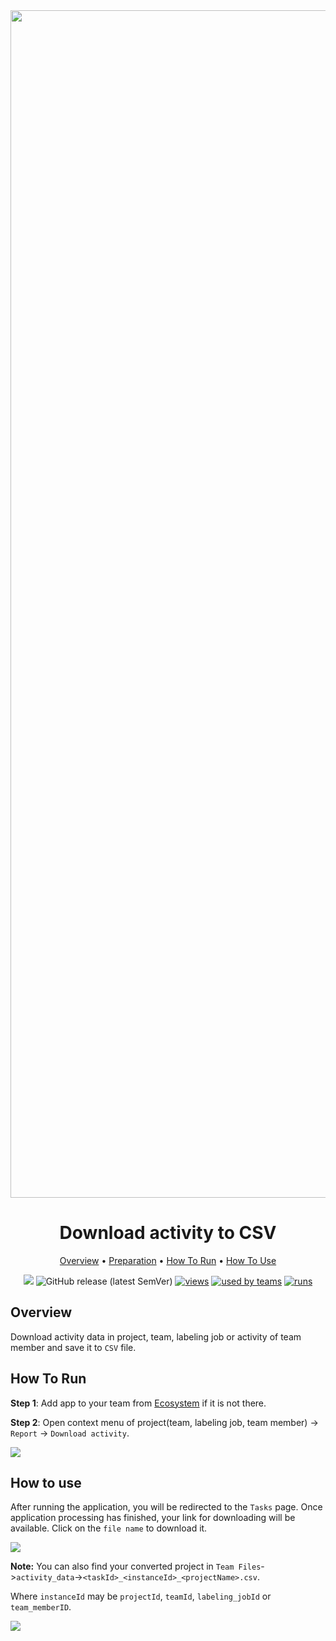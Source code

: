 <div align="center" markdown>
<img src="https://i.imgur.com/zxgNNMs.png" width="1900px"/>


# Download activity to CSV

<p align="center">
  <a href="#Overview">Overview</a> •
  <a href="#Preparation">Preparation</a> •
  <a href="#How-To-Run">How To Run</a> •
  <a href="#How-To-Use">How To Use</a>
</p>


[![](https://img.shields.io/badge/slack-chat-green.svg?logo=slack)](https://supervise.ly/slack)
![GitHub release (latest SemVer)](https://img.shields.io/github/v/release/supervisely-ecosystem/download-activity-csv)
[![views](https://app.supervise.ly/public/api/v3/ecosystem.counters?repo=supervisely-ecosystem/download-activity-csv&counter=views&label=views)](https://supervise.ly)
[![used by teams](https://app.supervise.ly/public/api/v3/ecosystem.counters?repo=supervisely-ecosystem/download-activity-csv&counter=downloads&label=used%20by%20teams)](https://supervise.ly)
[![runs](https://app.supervise.ly/public/api/v3/ecosystem.counters?repo=supervisely-ecosystem/download-activity-csv&counter=runs&label=runs&123)](https://supervise.ly)

</div>

## Overview

Download activity data in project, team, labeling job or activity of team member and save it to `CSV` file.

## How To Run 

**Step 1**: Add app to your team from [Ecosystem](https://ecosystem.supervise.ly/apps/import-cityscapes) if it is not there.

**Step 2**: Open context menu of project(team, labeling job, team member) -> `Report` -> `Download activity`. 

<img src="https://i.imgur.com/F2NPWjr.png"/>

## How to use

After running the application, you will be redirected to the `Tasks` page. Once application processing has finished, your link for downloading will be available. Click on the `file name` to download it.

<img src="https://i.imgur.com/ang6yiZ.png"/>



**Note:** You can also find your converted project in `Team Files`->`activity_data`->`<taskId>_<instanceId>_<projectName>.csv`.

Where `instanceId` may be `projectId`, `teamId`, `labeling_jobId` or `team_memberID`.

<img src="https://i.imgur.com/8eW0SLM.png">